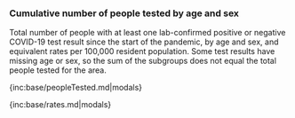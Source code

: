 ### Cumulative number of people tested by age and sex 

Total number of people with at least one lab-confirmed positive or negative COVID-19 test result since the start of the pandemic, by age and sex, and equivalent rates per 100,000 resident population. Some test results have missing age or sex, so the sum of the subgroups does not equal the total people tested for the area.

{inc:base/peopleTested.md|modals}

{inc:base/rates.md|modals}